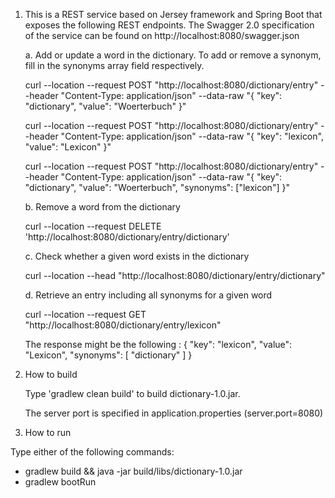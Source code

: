 1. This is a REST service based on Jersey framework and Spring Boot that exposes the following REST endpoints.
    The Swagger 2.0 specification of the service can be found on  http://localhost:8080/swagger.json

    a. Add or update a word in the dictionary. 
       To add or remove a synonym, fill in the synonyms array field respectively.
       
      curl --location --request POST "http://localhost:8080/dictionary/entry" --header "Content-Type: application/json" --data-raw "{ \"key\": \"dictionary\", \"value\": \"Woerterbuch\" }"
      
      curl --location --request POST "http://localhost:8080/dictionary/entry" --header "Content-Type: application/json" --data-raw "{ \"key\": \"lexicon\", \"value\": \"Lexicon\" }"
      
      curl --location --request POST "http://localhost:8080/dictionary/entry" --header "Content-Type: application/json" --data-raw "{ \"key\": \"dictionary\", \"value\": \"Woerterbuch\", \"synonyms\": [\"lexicon\"] }"

    b. Remove a word from the dictionary
    
      curl --location --request DELETE 'http://localhost:8080/dictionary/entry/dictionary'

    c. Check whether a given word exists in the dictionary
    
      curl --location --head "http://localhost:8080/dictionary/entry/dictionary"

    d. Retrieve an entry including all synonyms for a given word
    
      curl --location --request GET "http://localhost:8080/dictionary/entry/lexicon"

      The response might be the following :
  {
      "key": "lexicon",
      "value": "Lexicon",
      "synonyms": [
          "dictionary"
      ]
  }
             

2. How to build

    Type 'gradlew clean build' to build dictionary-1.0.jar.

    The server port is specified in application.properties (server.port=8080)

3. How to run

  Type either of the following commands:
 -  gradlew build && java -jar build/libs/dictionary-1.0.jar
 -  gradlew bootRun
